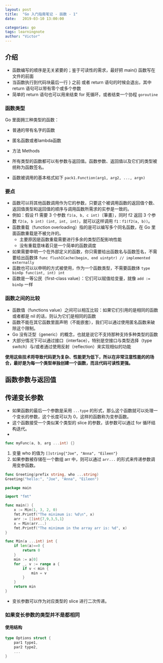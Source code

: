 ```yaml
---
layout: post
title:  "Go 入门指南笔记 - 函数 - 1"
date:   2019-03-10 13:00:00

categories: go
tags: learningnote
author: "Victor"
---
```


## 介绍

* 函数编写的顺序是无关紧要的；鉴于可读性的需求，最好把 main() 函数写在文件的前面
* 当函数执行到代码块最后一行 } 之前 或者 return 语句的时候会退出，其中 return 语句可以带有零个或多个参数
* 简单的 return 语句也可以用来结束 for 死循环，或者结束一个协程 `goroutine`

### 函数类型

Go 里面拥三种类型的函数：

* 普通的带有名字的函数
* 匿名函数或者lambda函数
* 方法 Methods

* 所有类型的函数都可以有参数与返回值。函数参数、返回值以及它们的类型被统称为函数签名。
* 函数被调用的基本格式如下 `pack1.Function(arg1, arg2, ..., argn)`

### 要点

* 函数可以将其他函数调用作为它的参数，只要这个被调用函数的返回值个数、返回值类型和返回值的顺序与调用函数所需求的实参是一致的。
* 例如：假设 f1 需要 3 个参数 `f1(a, b, c int)`〔筆畫〕，同时 f2 返回 3 个参数 `f2(a, b int) (int, int, int)`，就可以这样调用 `f1：f1(f2(a, b))`。
* 函数重载（function overloading）指的是可以编写多个同名函数，在 Go 里面函数重载是不被允许的。
  * 主要原因是函数重载需要进行多余的类型匹配影响性能
  * 没有重载意味着只是一个简单的函数调度
* 如果需要申明一个在外部定义的函数，你只需要给出函数名与函数签名，不需要给出函数体 `func flushICache(begin, end uintptr) // implemented externally`
* 函数也可以以申明的方式被使用，作为一个函数类型，不需要函数体  `type binOp func(int, int) int`
* 函数是一等公民（first-class value）：它们可以赋值给变量，就像 `add := binOp` 一样

### 函数之间的比较

* 函数值（functions value）之间可以相互比较：如果它们引用的是相同的函数或者都是 nil 的话，则认为它们是相同的函数
* 函数不能在其它函数里面声明（不能嵌套），我们可以通过使用匿名函数来破除这个限制。
* Go 没有泛型（generic）的概念，也就是说它不支持那种支持多种类型的函数
* 大部分情况下可以通过接口（interface），特别是空接口与类型选择（type switch）与/或者通过使用反射（reflection）来实现相似的功能

**使用这些技术将导致代码更为复杂、性能更为低下，所以在非常注意性能的的场合，最好是为每一个类型单独创建一个函数，而且代码可读性更强。**

## 函数参数与返回值


## 传递变长参数

* 如果函数的最后一个参数是采用 `...type` 的形式，那么这个函数就可以处理一个变长的参数，这个长度可以为 0，这样的函数称为变参函数。
* 这个函数接受一个类似某个类型的 slice 的参数，该参数可以通过 for 循环结构迭代。
*

```go
func myFunc(a, b, arg ...int) {}
```

1. 变量 who 的值为 `[]string{"Joe", "Anna", "Eileen"}`
2. 如果参数被存储在一个数组 arr 中，则可以通过 `arr...` 的形式来传递参数调用变参函数。

```go
func Greeting(prefix string, who ...string)
Greeting("hello:", "Joe", "Anna", "Eileen")
```

```go
package main

import "fmt"

func main() {
    x := Min(1, 3, 2, 0)
    fmt.Printf("The minimum is: %d\n", x)
    arr := []int{7,9,3,5,1}
    x = Min(arr...)
    fmt.Printf("The minimum in the array arr is: %d", x)
}

func Min(a ...int) int {
    if len(a)==0 {
        return 0
    }
    min := a[0]
    for _, v := range a {
        if v < min {
            min = v
        }
    }
    return min
}
```

* 变长参数可以作为对应类型的 slice 进行二次传递。

### 如果变长参数的类型并不是都相同

#### 使用结构

```go
type Options struct {
    par1 type1,
    par2 type2,
    ...
}
```
